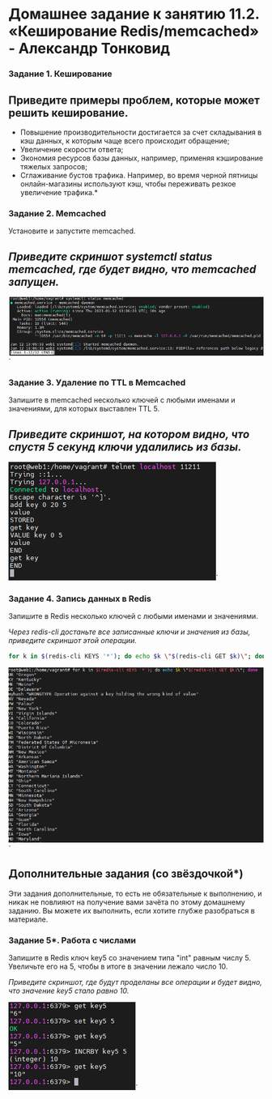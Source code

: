 # Домашнее задание к занятию 11.2. «Кеширование Redis/memcached» - Александр Тонковид

### Задание 1. Кеширование 

Приведите примеры проблем, которые может решить кеширование. 
---

* Повышение производительности достигается за счет складывания в кэш данных, к которым чаще всего происходит обращение; 
* Увеличение скорости ответа; 
* Экономия ресурсов базы данных, например, применяя кэширование тяжелых запросов; 
* Сглаживание бустов трафика. Например, во время черной пятницы онлайн-магазины используют кэш, чтобы переживать резкое увеличение трафика.*

### Задание 2. Memcached

Установите и запустите memcached.

*Приведите скриншот systemctl status memcached, где будет видно, что memcached запущен.*
---

![memcached запущен](image.png)`

### Задание 3. Удаление по TTL в Memcached

Запишите в memcached несколько ключей с любыми именами и значениями, для которых выставлен TTL 5. 

*Приведите скриншот, на котором видно, что спустя 5 секунд ключи удалились из базы.*
---

![TTL_Memcached](TTL_Memcached.png)`

### Задание 4. Запись данных в Redis

Запишите в Redis несколько ключей с любыми именами и значениями. 

*Через redis-cli достаньте все записанные ключи и значения из базы, приведите скриншот этой операции.*

```bash
for k in $(redis-cli KEYS '*'); do echo $k \"$(redis-cli GET $k)\"; done
```


![redis-cli_KEYSandVALUES](redis-cli_KEYSandVALUES.png)`

## Дополнительные задания (со звёздочкой*)
Эти задания дополнительные, то есть не обязательные к выполнению, и никак не повлияют на получение вами зачёта по этому домашнему заданию. Вы можете их выполнить, если хотите глубже разобраться в материале.

### Задание 5*. Работа с числами 

Запишите в Redis ключ key5 со значением типа "int" равным числу 5. Увеличьте его на 5, чтобы в итоге в значении лежало число 10.  

*Приведите скриншот, где будут проделаны все операции и будет видно, что значение key5 стало равно 10.*

![redisINT](i6KC2mhSQl.png)`
